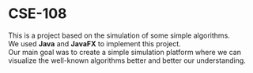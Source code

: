 # CSE-108
This is a project based on the simulation of some simple algorithms.  
We used **Java** and **JavaFX** to implement this project.  
Our main goal was to create a simple simulation platform where we can visualize the well-known algorithms better and better our understanding.
